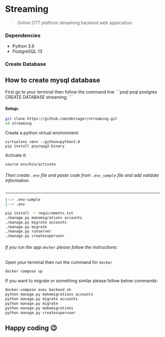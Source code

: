 # Streaming
> Online OTT platform streaming backend web application.

### Dependencies

- Python 3.8
- PostgreSQL 13


### Create Database

<h2>How to create mysql database</h2>
First go to your terminal then follow the command line
```psql
psql postgres
CREATE DATABASE streaming;
```

#### Setup:
```bash
git clone https://github.com/mbrsagor/streaming.git
cd streaming
```

Create a python virtual environment:

```bash/zsh
virtualenv venv --python=python3.8
pip install psycopg2-binary
```

Activate it:

```bash/zsh
source env/bin/activate
```

###### Then create ``.env`` file and paste code from `.env_sample` file and add validate information.

-------------------------------------------
```bash
|--> .env-sample
|--> .env
```

```bash
pip install -r requirements.txt
./manage.py makemigrations accounts
./manage.py migrate accounts
./manage.py migrate
./manage.py runserver
./manage.py createsuperuser
```

###### If you run the app `docker` please follow the instructions:
Open your terminal then run the command for `docker`

```bash
docker compose up
```
If you want to migrate or something similar please follow below commands:
```bash
docker-compose exec backend sh
python manage.py makemigrations accounts
python manage.py migrate accounts
python manage.py migrate
python manage.py makemigrations
python manage.py createsuperuser
```

## Happy coding :wink:
